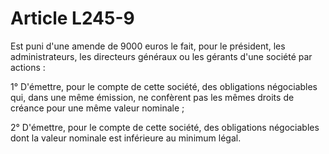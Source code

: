 # Article L245-9

Est puni d'une amende de 9000 euros le fait, pour le président, les administrateurs, les directeurs généraux ou les gérants d'une société par actions :

1° D'émettre, pour le compte de cette société, des obligations négociables qui, dans une même émission, ne confèrent pas les mêmes droits de créance pour une même valeur nominale ;

2° D'émettre, pour le compte de cette société, des obligations négociables dont la valeur nominale est inférieure au minimum légal.
